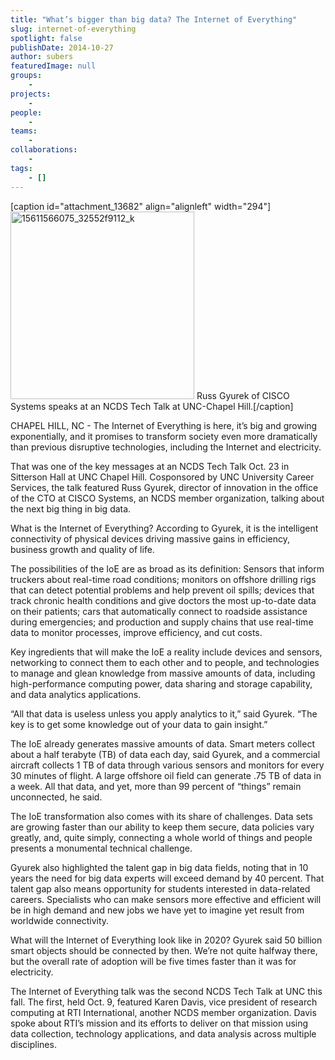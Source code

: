 ```yaml
---
title: "What’s bigger than big data? The Internet of Everything"
slug: internet-of-everything
spotlight: false
publishDate: 2014-10-27
author: subers
featuredImage: null
groups:
    - 
projects:
    - 
people:
    - 
teams: 
    - 
collaborations:
    - 
tags:
    - []
---
```

[caption id="attachment_13682" align="alignleft" width="294"]<img class="wp-image-13682 size-medium" src="http://renci.org/wp-content/uploads/2014/10/15611566075-32552f9112-k-294x300.jpg" alt="15611566075_32552f9112_k" width="294" height="300" /> Russ Gyurek of CISCO Systems speaks at an NCDS Tech Talk at UNC-Chapel Hill.[/caption]

CHAPEL HILL, NC - The Internet of Everything is here, it’s big and growing exponentially, and it promises to transform society even more dramatically than previous disruptive technologies, including the Internet and electricity.

That was one of the key messages at an NCDS Tech Talk Oct. 23 in Sitterson Hall at UNC Chapel Hill. Cosponsored by UNC University Career Services, the talk featured Russ Gyurek, director of innovation in the office of the CTO at CISCO Systems, an NCDS member organization, talking about the next big thing in big data.

<!--more-->

What is the Internet of Everything? According to Gyurek, it is the intelligent connectivity of physical devices driving massive gains in efficiency, business growth and quality of life.

The possibilities of the IoE are as broad as its definition: Sensors that inform truckers about real-time road conditions; monitors on offshore drilling rigs that can detect potential problems and help prevent oil spills; devices that track chronic health conditions and give doctors the most up-to-date data on their patients; cars that automatically connect to roadside assistance during emergencies; and production and supply chains that use real-time data to monitor processes, improve efficiency, and cut costs.

Key ingredients that will make the IoE a reality include devices and sensors, networking to connect them to each other and to people, and technologies to manage and glean knowledge from massive amounts of data, including high-performance computing power, data sharing and storage capability, and data analytics applications.

“All that data is useless unless you apply analytics to it,” said Gyurek. “The key is to get some knowledge out of your data to gain insight.”

The IoE already generates massive amounts of data. Smart meters collect about a half terabyte (TB) of data each day, said Gyurek, and a commercial aircraft collects 1 TB of data through various sensors and monitors for every 30 minutes of flight. A large offshore oil field can generate .75 TB of data in a week. All that data, and yet, more than 99 percent of “things” remain unconnected, he said.

The IoE transformation also comes with its share of challenges. Data sets are growing faster than our ability to keep them secure, data policies vary greatly, and, quite simply, connecting a whole world of things and people presents a monumental technical challenge.

Gyurek also highlighted the talent gap in big data fields, noting that in 10 years the need for big data experts will exceed demand by 40 percent. That talent gap also means opportunity for students interested in data-related careers. Specialists who can make sensors more effective and efficient will be in high demand and new jobs we have yet to imagine yet result from worldwide connectivity.

What will the Internet of Everything look like in 2020? Gyurek said 50 billion smart objects should be connected by then. We’re not quite halfway there, but the overall rate of adoption will be five times faster than it was for electricity.

The Internet of Everything talk was the second NCDS Tech Talk at UNC this fall. The first, held Oct. 9, featured Karen Davis, vice president of research computing at RTI International, another NCDS member organization. Davis spoke about RTI’s mission and its efforts to deliver on that mission using data collection, technology applications, and data analysis across multiple disciplines.
